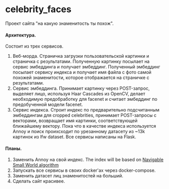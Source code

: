 # celebrity_faces
Проект сайта "на какую знаменитость ты похож". 

#### Архитектура.
Состоит из трех сервисов.
1. Веб-морда. Страничка загрузки пользовательской картинки и страничка с результатами. Полученную картинку посылает на сервис эмбеддинга и получает эмбеддинг. Полученный эмбеддинг посылает сервису индекса и получает имя файла с фото самой похожей знаменитости, которое отображается на страничке с результатами. 
2. Сервис эмбеддинга. Принимает картинку через POST-запрос, выделяет лицо, используя Haar Cascades из OpenCV, делает необходимую предобработку для facenet и считает эмбеддинг по предобученной модели facenet. 
3. Сервис индекса. Строит индекс по предварительно подсчитанным эмбеддингам для cropped celebrities, принимает POST-запросы с векторами, возвращает имя картинки, соответствующей ближайшему вектору. Пока что в качестве индекса используется Annoy и поиск проихсходит по урезанному датасету из ~13k картинок из lfw dataset.
Все сервисы написаны на Flask.

#### Планы.
1. Заменить Annoy на свой индекс. The index will be based on [Navigable Small World algorithm](https://publications.hse.ru/mirror/pubs/share/folder/x5p6h7thif/direct/128296059)
2. Запускать все сервисы в своих docker'ах через docker-compose.
3. Заменить датасет лиц знаменитостей на больший.
4. Сделать сайт красивее.